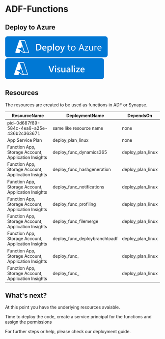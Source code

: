 # ADF-Functions

## Deploy to Azure
[![Deploy To Azure](https://raw.githubusercontent.com/Azure/azure-quickstart-templates/master/1-CONTRIBUTION-GUIDE/images/deploytoazure.svg?sanitize=true)](https://portal.azure.com/#create/Microsoft.Template/uri/https%3A%2F%2Fraw.githubusercontent.com%2Foh22is%2FADF-Functions%2Fmain%2FmainTemplate.json)  [![Visualize](https://raw.githubusercontent.com/Azure/azure-quickstart-templates/master/1-CONTRIBUTION-GUIDE/images/visualizebutton.svg?sanitize=true)](https://armviz.io/#/?load=https%3A%2F%2Fraw.githubusercontent.com%2Foh22is%2FADF-Functions%2Fmain%2FmainTemplate.json)

## Resources

The resources are created to be used as functions in ADF or Synapse.

| ResourceName                            | DeploymentName | DependsOn |
|-----------------------------------------|----------------|-----------|
| pid-0d687f89-584c-4ea6-a25e-436b2c363671 | same like resource name | none      |  
| App Service Plan                         | deploy_plan_linux      | none      |  
| Function App, Storage Account, Application Insights | deploy_func_dynamics365 | deploy_plan_linux |   
| Function App, Storage Account, Application Insights | deploy_func_hashgeneration | deploy_plan_linux |   
| Function App, Storage Account, Application Insights | deploy_func_notifications | deploy_plan_linux |   
| Function App, Storage Account, Application Insights | deploy_func_profiling | deploy_plan_linux |   
| Function App, Storage Account, Application Insights | deploy_func_filemerge | deploy_plan_linux |
| Function App, Storage Account, Application Insights | deploy_func_deploybranchtoadf | deploy_plan_linux | 
| Function App, Storage Account, Application Insights | deploy_func_ | deploy_plan_linux | 
| Function App, Storage Account, Application Insights | deploy_func_ | deploy_plan_linux |    

## What's next?
At this point you have the underlying resources avaiable.

Time to deploy the code, create a service principal for the functions and assign the permissions 

For further steps or help, please check our deployment guide.
